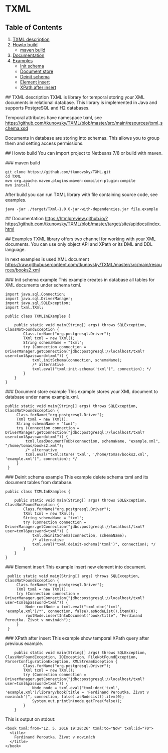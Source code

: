 # TXML

## Table of Contents
1.  [TXML description](#desc)
2.  [Howto build](#build)
    *  [maven build](#maven)
3.  [Documentation](#doc)
4.  [Examples](#examples)
    *  [Init schema](#init_schema) 
    *  [Document store](#load_document)
    *  [Deinit schema](#deinit_schema) 
    *  [Element insert](#element_insert) 
    *  [XPath after insert](#XPath_after_insert) 

##<a name="desc"></a> TXML description
TXML is library for temporal storing your XML documents in relational database. This library is implemented in Java and supports PostgreSQL and H2 databases.

Temporal attributes have namespace txml, see https://github.com/tkunovsky/TXML/blob/master/src/main/resources/txml_schema.xsd

Documents in database are storing into schemas. This allows you to group them and setting access permissions.

##<a name="build"></a> Howto build
You can import project to Netbeans 7/8 or build with maven.

###<a name="maven"></a> maven build
```
git clone https://github.com/tkunovsky/TXML.git
cd TXML
mvn org.apache.maven.plugins:maven-compiler-plugin:compile
mvn install
```
After build you can run TXML library with file containing source code, see examples.
```
java -jar ./target/TXml-1.0.0-jar-with-dependencies.jar file.example
```

##<a name="doc"></a> Documentation
https://htmlpreview.github.io/?https://github.com/tkunovsky/TXML/blob/master/target/site/apidocs/index.html

##<a name="examples"></a> Examples
TXML library offers two channel for working with your XML documents. You can use only object API and XPath or its DML and DDL language.

In next examples is used XML document https://raw.githubusercontent.com/tkunovsky/TXML/master/src/main/resources/books2.xml

###<a name="init_schema"></a> Init schema example
This example creates in database all tables for XML documents under schema txml.
```
import java.sql.Connection;
import java.sql.DriverManager;
import java.sql.SQLException;
import txml.TXml;

public class TXMLInEXamples {

    public static void main(String[] args) throws SQLException, ClassNotFoundException {
        Class.forName("org.postgresql.Driver");
        TXml txml = new TXml();
        String schemaName = "txml";
        try (Connection connection = DriverManager.getConnection("jdbc:postgresql://localhost/txml?user=txml&password=txml")) {
            txml.initSchema(connection, schemaName);
            /* alternative 
            txml.eval("txml:init-schema('txml')", connection); */
        }
    }
}
```

###<a name="load_document"></a> Document store example
This example stores your XML document to database under name example.xml.
```
public static void main(String[] args) throws SQLException, ClassNotFoundException {
     Class.forName("org.postgresql.Driver");
     TXml txml = new TXml();
     String schemaName = "txml";
     try (Connection connection = DriverManager.getConnection("jdbc:postgresql://localhost/txml?user=txml&password=txml")) {
         txml.loadDocumentToDb(connection, schemaName, "example.xml", "/home/tomas/books2.xml");
         /* alternative 
         txml.eval("txml:store('txml', '/home/tomas/books2.xml', 'example.xml')", connection); */
     }
 }
```

###<a name="deinit_schema"></a> Deinit schema example
This example delete schema txml and its document tables from database.
```
public class TXMLInEXamples {

    public static void main(String[] args) throws SQLException, ClassNotFoundException {
        Class.forName("org.postgresql.Driver");
        TXml txml = new TXml();
        String schemaName = "txml";
        try (Connection connection = DriverManager.getConnection("jdbc:postgresql://localhost/txml?user=txml&password=txml")) {
            txml.deinitSchema(connection, schemaName);
            /* alternative
            txml.eval("txml:deinit-schema('txml')", connection); */
        }
    }
}
```

###<a name="element_insert"></a> Element insert
This example insert new element into document.
```
 public static void main(String[] args) throws SQLException, ClassNotFoundException {
     Class.forName("org.postgresql.Driver");
     TXml txml = new TXml();
     try (Connection connection = DriverManager.getConnection("jdbc:postgresql://localhost/txml?user=txml&password=txml")) {
         Node rootNode = txml.eval("txml:doc('txml', 'example.xml')/*", connection, false).asNodeList().item(0);
         rootNode.insertIntoDocument("book/title", "Ferdinand Peroutka. Život v novinách");
     }
 }
```
###<a name="XPath_after_insert"></a> XPath after insert
This example show temporal XPath query after previous example.
```
    public static void main(String[] args) throws SQLException, ClassNotFoundException, IOException, FileNotFoundException, ParserConfigurationException, XMLStreamException {
        Class.forName("org.postgresql.Driver");
        TXml txml = new TXml();
        try (Connection connection = DriverManager.getConnection("jdbc:postgresql://localhost/txml?user=txml&password=txml")) {
            Node node = txml.eval("txml:doc('txml', 'example.xml')/library/book[title = 'Ferdinand Peroutka. Život v novinách']", connection, false).asNodeList().item(0);
            System.out.println(node.getTree(false));
        }
    }
```
This is output on stdout:
```
<book txml:from="12. 5. 2016 19:28:26" txml:to="Now" txml:id="70">
  <title>
    Ferdinand Peroutka. Život v novinách
  </title>
</book>
```

